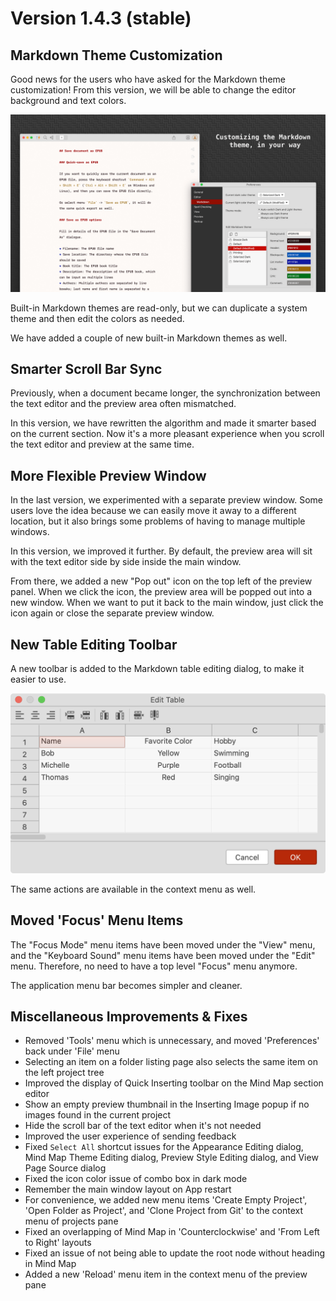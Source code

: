 # Version 1.4.3 (stable)

## Markdown Theme Customization

Good news for the users who have asked for the Markdown theme customization! From this version, we will be able to change the editor background and text colors.

![screen-markdown-theme-editing](screen-markdown-theme-editing.png)

Built-in Markdown themes are read-only, but we can duplicate a system theme and then edit the colors as needed.

We have added a couple of new built-in Markdown themes as well.

## Smarter Scroll Bar Sync

Previously, when a document became longer, the synchronization between the text editor and the preview area often mismatched.

In this version, we have rewritten the algorithm and made it smarter based on the current section. Now it's a more pleasant experience when you scroll the text editor and preview at the same time.

## More Flexible Preview Window

In the last version, we experimented with a separate preview window. Some users love the idea because we can easily move it away to a different location, but it also brings some problems of having to manage multiple windows.

In this version, we improved it further. By default, the preview area will sit with the text editor side by side inside the main window.

From there, we added a new "Pop out" icon on the top left of the preview panel. When we click the icon, the preview area will be popped out into a new window. When we want to put it back to the main window, just click the icon again or close the separate preview window.

## New Table Editing Toolbar

A new toolbar is added to the Markdown table editing dialog, to make it easier to use.

![screen-table-editing-toolbar](screen-table-editing-toolbar.png)

The same actions are available in the context menu as well.

## Moved 'Focus' Menu Items

The "Focus Mode" menu items have been moved under the "View" menu, and the "Keyboard Sound" menu items have been moved under the "Edit" menu. Therefore, no need to have a top level "Focus" menu anymore.

The application menu bar becomes simpler and cleaner.

## Miscellaneous Improvements & Fixes

* Removed 'Tools' menu which is unnecessary, and moved 'Preferences' back under 'File' menu
* Selecting an item on a folder listing page also selects the same item on the left project tree
* Improved the display of Quick Inserting toolbar on the Mind Map section editor
* Show an empty preview thumbnail in the Inserting Image popup if no images found in the current project
* Hide the scroll bar of the text editor when it's not needed
* Improved the user experience of sending feedback
* Fixed `Select All` shortcut issues for the Appearance Editing dialog, Mind Map Theme Editing dialog, Preview Style Editing dialog, and View Page Source dialog
* Fixed the icon color issue of combo box in dark mode
* Remember the main window layout on App restart
* For convenience, we added new menu items 'Create Empty Project', 'Open Folder as Project', and 'Clone Project from Git' to the context menu of projects pane
* Fixed an overlapping of Mind Map in 'Counterclockwise' and 'From Left to Right' layouts
* Fixed an issue of not being able to update the root node without heading in Mind Map
* Added a new 'Reload' menu item in the context menu of the preview pane
